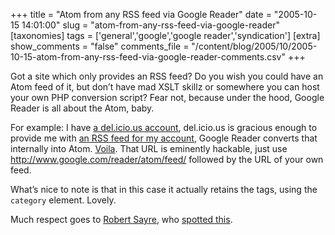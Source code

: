 +++
title = "Atom from any RSS feed via Google Reader"
date = "2005-10-15 14:01:00"
slug = "atom-from-any-rss-feed-via-google-reader"
[taxonomies]
tags = ['general','google','google reader','syndication']
[extra]
show_comments = "false"
comments_file = "/content/blog/2005/10/2005-10-15-atom-from-any-rss-feed-via-google-reader-comments.csv"
+++

Got a site which only provides an RSS feed? Do you wish you could have an Atom feed of it, but don’t have mad XSLT skillz or somewhere you can host your own PHP conversion script? Fear not, because under the hood, Google Reader is all about the Atom, baby.

For example: I have [a del.icio.us account](http://del.icio.us/pip "My del.icio.us account"), del.icio.us is gracious enough to provide me with [an RSS feed for my account](http://del.icio.us/rss/pip "The RSS feed for my del.icio.us account"), Google Reader converts that internally into Atom. [Voila](http://www.google.com/reader/atom/feed/http://del.icio.us/rss/pip "The Atom feed on my del.icio.us account, via Google Reader"). That URL is eminently hackable, just use http://www.google.com/reader/atom/feed/ followed by the URL of your own feed.

What’s nice to note is that in this case it actually retains the tags, using the `category` element. Lovely.

Much respect goes to [Robert Sayre](http://www.franklinmint.fm), who [spotted this](http://www.franklinmint.fm/blog/archives/000474.html "Very Nicely Done").
